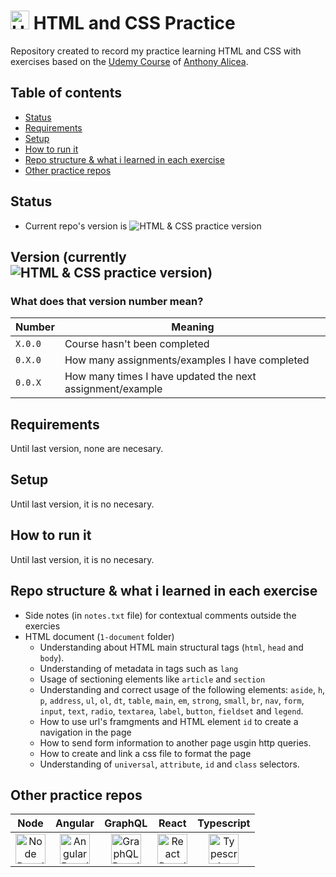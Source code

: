 # <img src="https://cdn.simpleicons.org/html5" title="HTML & CSS Practice Repo" alt="HTML & CSS Practice Repo" width="30"> HTML and CSS Practice
Repository created to record my practice learning HTML and CSS with exercises based on the [Udemy Course](https://www.udemy.com/course/understanding-html-and-css) of [Anthony Alicea](https://www.udemy.com/user/anthonypalicea/).

## Table of contents
- [Status](#status)
- [Requirements](#requirements)
- [Setup](#setup)
- [How to run it](#how-to-run-it)
- [Repo structure & what i learned in each exercise](#repo-structure--what-i-learned-in-each-exercise)
- [Other practice repos](#other-practice-repos)

## Status
- Current repo's version is ![HTML & CSS practice version](https://img.shields.io/github/package-json/v/nicolasomar/html-css-practice?color=success&label=%20&style=flat-square)

## Version (currently ![HTML & CSS practice version](https://img.shields.io/github/package-json/v/nicolasomar/html-css-practice?color=success&label=%20&style=flat-square))

### What does that version number mean?
| Number | Meaning |
| ------ | ------ |
| `X.0.0` | Course hasn't been completed |
| `0.X.0` | How many assignments/examples I have completed |
| `0.0.X` | How many times I have updated the next assignment/example |

## Requirements
Until last version, none are necesary.

## Setup
Until last version, it is no necesary.

## How to run it
Until last version, it is no necesary.

## Repo structure & what i learned in each exercise
- Side notes (in `notes.txt` file) for contextual comments outside the exercies
- HTML document (`1-document` folder)
  - Understanding about HTML main structural tags (`html`, `head` and `body`).
  - Understanding of metadata in tags such as `lang`
  - Usage of sectioning elements like `article` and `section`
  - Understanding and correct usage of the following elements: `aside`, `h`, `p`, `address`, `ul`, `ol`, `dt`, `table`, `main`, `em`, `strong`, `small`, `br`, `nav`, `form`, `input`, `text`, `radio`, `textarea`, `label`, `button`, `fieldset` and `legend`.
  - How to use url's framgments and HTML element `id` to create a navigation in the page
  - How to send form information to another page usgin http queries.
  - How to create and link a css file to format the page
  - Understanding of `universal`, `attribute`, `id` and `class` selectors.

## Other practice repos
| Node | Angular | GraphQL | React | Typescript |
| :---: | :---: | :---: | :---: | :---: |
| [<img src="https://cdn.simpleicons.org/node.js" title="Node Practice Repo" alt="Node Practice Repo" width="48">](https://github.com/NicolasOmar/node-practice) | [<img src="https://cdn.simpleicons.org/angular" title="Angular Practice Repo" alt="Angular Practice Repo" width="48">](https://github.com/NicolasOmar/angular-practice) | [<img src="https://cdn.simpleicons.org/graphql" title="GraphQL Practice Repo" alt="GraphQL Practice Repo" width="48">](https://github.com/NicolasOmar/graphql-practice) | [<img src="https://cdn.simpleicons.org/react" title="React Practice Repo" alt="React Practice Repo" width="48">](https://github.com/NicolasOmar/react-practice) | [<img src="https://cdn.simpleicons.org/typescript" title="Typescript Practice Repo" alt="Typescript Practice Repo" width="48">](https://github.com/NicolasOmar/typescript-practice)
